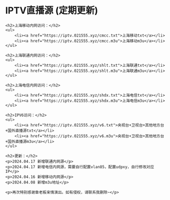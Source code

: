 
<body>
    <h1>IPTV直播源 (定期更新)</h1>

    <h2>上海移动内网访问：</h2>
    <ul>
        <li><a href="https://iptv.021555.xyz/cmcc.txt">上海移动txt</a></li>
        <li><a href="https://iptv.021555.xyz/cmcc.m3u">上海移动m3u</a></li>
    </ul>
    
    <h2>上海联通内网访问：</h2>
    <ul>
        <li><a href="https://iptv.021555.xyz/shlt.txt">上海联通txt</a></li>
        <li><a href="https://iptv.021555.xyz/shlt.m3u">上海联通m3u</a></li>
    </ul>

    <h2>上海电信内网访问：</h2>
    <ul>
        <li><a href="https://iptv.021555.xyz/shdx.txt">上海电信txt</a></li>
        <li><a href="https://iptv.021555.xyz/shdx.m3u">上海电信m3u</a></li>
    </ul>
    
    <h2>IPV6访问：</h2>
    <ul>
        <li><a href="https://iptv.021555.xyz/v6.txt">央视台+卫视台+其他地方台+国外直播源txt</a></li>
        <li><a href="https://iptv.021555.xyz/v6.m3u">央视台+卫视台+其他地方台+国外直播源m3u</a></li>
    </ul>

    <h2>更新：</h2>
    <p>2024.04.17 新增联通内网源</p>
    <p>2024.04.17 新增电信内网源，需要自行配置vlan85，配置udpxy，自行修改对应IP</p>
    <p>2024.04.16 新增移动内网源</p>
    <p>2024.04.08 新增m3u地址</p>

    <p>再次特别感谢章老板亲情演出。如有侵权，请联系我删除~</p>
</body>
</html>
